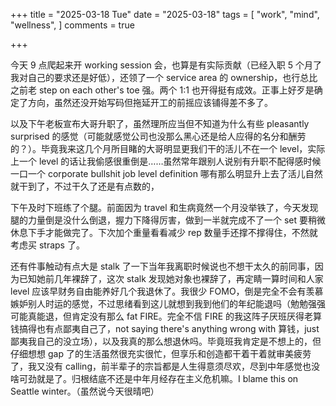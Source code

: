 +++
title = "2025-03-18 Tue"
date = "2025-03-18"
tags = [
    "work",
    "mind",
    "wellness",
]
comments = true

+++

今天 9 点爬起来开 working session 会，也算是有实际贡献（已经入职 5 个月了我对自己的要求还是好低），还领了一个 service area 的 ownership，也行总比之前老 step on each other's toe 强。两个 1:1 也开得挺有成效。正事上好歹是确定了方向，虽然还没开始写码但拖延开工的前摇应该铺得差不多了。

以及下午老板宣布大哥升职了，虽然理所应当但不知道为什么有些 pleasantly surprised 的感觉（可能就感觉公司也没那么黑心还是给人应得的名分和酬劳的？）。毕竟我来这几个月所目睹的大哥明显更我们干的活儿不在一个 level，实际上一个 level 的话让我偷感很重倒是……虽然常年跟别人说别有升职不配得感时候一口一个 corporate bullshit job level definition 哪有那么明显升上去了活儿自然就干到了，不过干久了还是有点数的，

下午及时下班练了个腿。前面因为 travel 和生病竟然一个月没举铁了，今天发现腿的力量倒是没什么倒退，握力下降得厉害，做到一半就完成不了一个 set 要稍微休息下手才能做完了。下次加个重量看看减少 rep 数量手还撑不撑得住，不然就考虑买 straps 了。

还有件事触动有点大是 stalk 了一下当年我离职时候说也不想干太久的前同事，因为已知她前几年裸辞了，这次 stalk 发现她对象也裸辞了，再定睛一算时间和人家 level 应该早财务自由能养好几个我退休了。我很少 FOMO，倒是完全不会有羡慕嫉妒别人时运的感觉，不过思绪看到这儿就想到我到他们的年纪能退吗（勉勉强强可能真能退，但肯定没有那么 fat FIRE。完全不信 FIRE 的我这阵子厌班厌得老算钱搞得也有点鄙夷自己了，not saying there's anything wrong with 算钱，just 鄙夷我自己的没立场），以及我真的那么想退休吗。毕竟班我肯定是不想上的，但仔细想想 gap 了的生活虽然很充实很忙，但享乐和创造都干着干着就审美疲劳了，我又没有 calling，前半辈子的宗旨都是人生得意须尽欢，尽到中年感觉也没啥可劲就是了。归根结底不还是中年月经存在主义危机嘛。I blame this on Seattle winter。（虽然说今天很晴吧）